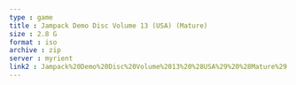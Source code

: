 ```yaml
---
type : game
title : Jampack Demo Disc Volume 13 (USA) (Mature)
size : 2.8 G
format : iso
archive : zip
server : myrient
link2 : Jampack%20Demo%20Disc%20Volume%2013%20%28USA%29%20%28Mature%29
---
```

